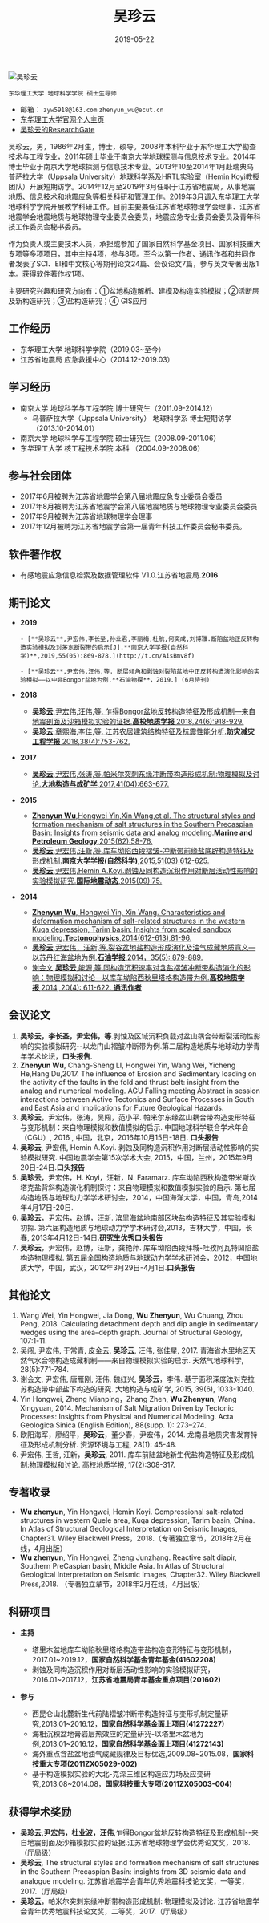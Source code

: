 ﻿---
title: 吴珍云
date: 2019-05-22
tags:
    - 用户
authors:
    - 吴珍云
images:
    - WuZhenYun.jpg
---

<div class="row author-list">
    <div class="col-xs-6 col-sm-3 col-md-3 col-lg-3">
          <img src="WuZhenYun.jpg" alt="吴珍云" class="img-circle">
    </div>
</div>

    
    东华理工大学 地球科学学院 硕士生导师

- 邮箱： `zyw5918@163.com` `zhenyun_wu@ecut.cn`  
- [东华理工大学官网个人主页](https://dkxy.ecut.edu.cn/0e/27/c259a69159/page.htm)
- [吴珍云的ResearchGate](https://www.researchgate.net/profile/Wu_Zhenyun)

吴珍云，男，1986年2月生，博士，硕导。2008年本科毕业于东华理工大学勘查技术与工程专业，2011年硕士毕业于南京大学地球探测与信息技术专业。2014年博士毕业于南京大学地球探测与信息技术专业。2013年10至2014年1月赴瑞典乌普萨拉大学（Uppsala University）地球科学系及HRTL实验室（Hemin Koyi教授团队）开展短期访学。2014年12月至2019年3月任职于江苏省地震局，从事地震地质、信息技术和地震应急等相关科研和管理工作。2019年3月调入东华理工大学地球科学学院开展教学科研工作。目前主要兼任江苏省地球物理学会理事、江苏省地震学会地震地质与地球物理专业委员会委员，地震应急专业委员会委员及青年科技工作委员会秘书委员。

作为负责人或主要技术人员，承担或参加了国家自然科学基金项目、国家科技重大专项等多项项目，其中主持4项，参与8项。至今以第一作者、通讯作者和共同作者发表了SCI、EI和中文核心等期刊论文24篇、会议论文7篇，参与英文专著出版1本。获得软件著作权1项。

主要研究兴趣和研究方向有：①盆地构造解析、建模及构造实验模拟；②活断层及新构造研究；③盐构造研究；④ GIS应用



## 工作经历
- 东华理工大学 地球科学学院（2019.03~至今）
- 江苏省地震局 应急救援中心（2014.12-2019.03）

## 学习经历
- 南京大学 地球科学与工程学院 博士研究生（2011.09-2014.12）
    - 乌普萨拉大学（Uppsala University） 地球科学系 博士短期访学（2013.10-2014.01） 
- 南京大学 地球科学与工程学院 硕士研究生（2008.09-2011.06）
- 东华理工大学 核工程技术学院 本科 （2004.09-2008.06）



## 参与社会团体
- 2017年6月被聘为江苏省地震学会第八届地震应急专业委员会委员
- 2017年8月被聘为江苏省地震学会第八届地震地质与地球物理专业委员会委员
- 2017年9月被聘为江苏省地球物理学会理事
- 2017年12月被聘为江苏省地震学会第一届青年科技工作委员会秘书委员。

## 软件著作权
- 有感地震应急信息检索及数据管理软件 V1.0.江苏省地震局.**2016**


## **期刊论文**

- **2019**  

      - [**吴珍云**,尹宏伟,李长圣,孙业君,李丽梅,杜航,何奕成,刘博雅.断陷盆地正反转构造实验模拟及对茅东断裂带的启示[J].**南京大学学报(自然科学)**,2019,55(05):869-878.](http://t.cn/AisBmv8f)    

      - [**吴珍云**,尹宏伟,汪伟,等. 断层倾角和剥蚀对裂陷盆地中正反转构造演化影响的实验模拟——以中非Bongor盆地为例.**石油物探**，2019.] (6月待刊)


- **2018**  

     - [**吴珍云**,尹宏伟,汪伟,等. 乍得Bongor盆地反转构造特征及形成机制—来自地震剖面及沙箱模拟实验的证据.**高校地质学报** 2018,24(6):918-929.](http://t.cn/E99oHO2)
     - [**吴珍云**,章熙海,李佳,等. 江苏农居建筑结构特征及抗震性能分析.**防灾减灾工程学报** 2018,38(4):753-762.](http://t.cn/E99agWc)

- **2017**  

     - [**吴珍云**,尹宏伟,张涛,等.帕米尔突刺东缘冲断带构造形成机制:物理模拟及讨论.**大地构造与成矿学**,2017,41(04):663-677.](http://t.cn/E999UTw)


- **2015**  
  
     - [**Zhenyun Wu**,Hongwei Yin,Xin Wang,et al. The structural styles and formation mechanism of salt structures in the Southern Precaspian Basin: Insights from seismic data and analog modeling.**Marine and Petroleum Geology**,2015(62):58-76.](https://doi.org/10.1016/j.marpetgeo.2015.01.010)
     - [**吴珍云**,尹宏伟,汪新,等.库车坳陷西段褶皱-冲断带前缘盐底辟构造特征及形成机制.**南京大学学报(自然科学)**,2015,51(03):612-625.](http://t.cn/E990zrA)
     - [**吴珍云**,尹宏伟,Hemin A.Koyi.剥蚀及同构造沉积作用对断层活动性影响的实验模拟研究.**国际地震动态**,2015(09):75.](http://t.cn/E99Wmz9)

- **2014**  
     - [**Zhenyun Wu**, Hongwei Yin, Xin Wang. Characteristics and deformation mechanism of salt-related structures in the western Kuqa depression, Tarim basin: Insights from scaled sandbox modeling.**Tectonophysics**,2014(612-613),81-96.](https://doi.org/10.1016/j.tecto.2013.11.040)
     - [**吴珍云**,尹宏伟，汪新,等.裂谷盆地盐构造形成演化及油气成藏地质意义—以苏丹红海盆地为例.**石油学报**,2014，35(5): 879-889.](http://www.syxb-cps.com.cn/CN/Y2014/V35/I5/879)
     - [谢会文,**吴珍云**,能源,等.同构造沉积速率对含盐褶皱冲断带构造演化的影响：物理模拟和讨论—以库车坳陷西秋里塔格构造带为例.**高校地质学报**,2014, 20(4): 611-622. **通讯作者**](http://t.cn/E99smeK)

## **会议论文**

1. **吴珍云，李长圣，尹宏伟，等**.剥蚀及区域沉积负载对盆山耦合带断裂活动性影响的实验模拟研究--以龙门山褶皱冲断带为例.第二届构造地质与地球动力学青年学术论坛，**口头报告**.
2. **Zhenyun Wu**, Chang-Sheng LI, Hongwei Yin, Wang Wei, Yicheng He,Hang Du,2017. The influence of Erosion and Sedimentary loading on the activity of the faults in the fold and thrust belt: insight from the analog and numerical modeling. AGU Falling meeting Abstract in session interactions between Active Tectonics and Surface Processes in South and East Asia and Implications for Future Geological Hazards.
3. **吴珍云**，尹宏伟，张涛，吴闯，范小平. 帕米尔东缘盆山耦合带构造变形特征与变形机制：来自物理模拟和数值模拟的启示. 中国地球科学联合学术年会（CGU）, 2016 , 中国，北京，2016年10月15日-18日. **口头报告**
4. **吴珍云**, 尹宏伟, Hemin A.Koyi. 剥蚀及同构造沉积作用对断层活动性影响的实验模拟研究. 中国地震学会第15次学术大会, 2015，中国，兰州，2015年9月20日-24日.**口头报告**
5. **吴珍云**，尹宏伟，H. Koyi，汪新，N. Faramarz. 库车坳陷西秋构造带米斯坎塔克盐背斜构造演化机制探讨：来自物理模拟和数值模拟实验的启示. 第七届构造地质与地球动力学学术研讨会，2014，中国海洋大学，中国，青岛,2014年4月17日-20日.
6. **吴珍云**，尹宏伟，赵博，汪新. 滨里海盆地南部区块盐构造特征及其实验模拟初探. 第六届构造地质与地球动力学学术研讨会,2013，吉林大学，中国，长春, 2013年4月12日-14日.**研究生优秀口头报告**
7. **吴珍云**，尹宏伟，赵博，汪新，龚艳萍. 库车坳陷西段拜城-吐孜阿瓦特凹陷盐构造物理模拟. 第五届全国构造地质与地球动力学学术研讨会，2012，中国地质大学，中国，武汉，2012年3月29日-4月1日.**口头报告**

## **其他论文**
1. Wang Wei, Yin Hongwei, Jia Dong, **Wu Zhenyun**, Wu Chuang, Zhou Peng, 2018. Calculating detachment depth and dip angle in sedimentary wedges using the area–depth graph. Journal of Structural Geology, 107:1-11.
2. 吴闯, 尹宏伟, 于常青, 皮金云, **吴珍云**, 汪伟, 张佳星, 2017. 青海省木里地区天然气水合物构造成藏机制——来自物理模拟实验的启示. 天然气地球科学, 28(5):771-784.
3. 谢会文, 尹宏伟, 唐雁刚, 汪伟, 魏红兴, **吴珍云**，李伟. 基于面积深度法对克拉苏构造带中部盐下构造的研究. 大地构造与成矿学, 2015, 39(6), 1033-1040.
4. Yin Hongwei, Zheng Mianping，Zhang Zhen, **Wu Zhenyun**, Wang Xingyuan, 2014. Mechanism of Salt Migration Driven by Tectonic Processes: Insights from Physical and Numerical Modeling. Acta Geologica Sinica (English Edition), 88(supp. 1): 273–274.
5. 欧阳海军，廖绍平，**吴珍云**，董少春，尹宏伟，2014. 龙南县地质灾害发育特征及形成机制分析. 资源环境与工程, 28(1): 45-48.
6. 尹宏伟, 王哲, 汪新，**吴珍云**, 2011. 库车前陆盆地新生代盐构造特征及形成机制:物理模拟和讨论. 高校地质学报, 17(2):308-317.

## **专著收录**
- **Wu zhenyun**, Yin Hongwei, Hemin Koyi. Compressional salt-related structures in western Quele area, Kuqa depression, Tarim basin, China. In Atlas of Structural Geological Interpretation on Seismic Images, Chapter31. Wiley Blackwell Press，2018.（专著独立章节，2018年2月在线，4月出版）
- **Wu zhenyun**, Yin Hongwei, Zheng Junzhang. Reactive salt diapir, Southern PreCaspian basin, Middle Asia. In Atlas of Structural Geological Interpretation on Seismic Images, Chapter32. Wiley Blackwell Press,2018. （专著独立章节，2018年2月在线，4月出版）


## 科研项目

- **主持**

    - 塔里木盆地库车坳陷秋里塔格构造带盐构造变形特征与变形机制，2017.01~2019.12，**国家自然科学基金青年基金(41602208)**
    - 剥蚀及同构造沉积作用对断层活动性影响的实验模拟研究，2016.01~2017.12，**江苏省地震局青年基金重点项目(201602)**

- **参与**

    - 西昆仑山北麓新生代前陆褶皱冲断带构造特征与变形机制定量研究,2013.01~2016.12，**国家自然科学基金面上项目(41272227)**
    - 海相沉积盆地膏岩层热效应的定量研究-以塔里木盆地为例,2013.01~2016.12，**国家自然科学基金面上项目(41272143)**	
    - 海外重点含盐盆地油气成藏规律及目标优选,2009.08~2015.08，**国家科技重大专项(2011ZX05029-002)**
    - 基于构造模拟实验的大北-克深三维区构造应力场及应变研究,2013.08~2014.08，**国家科技重大专项(2011ZX05003-004)**

## 获得学术奖励
- **吴珍云,尹宏伟，杜业波，汪伟**,乍得Bongor盆地反转构造特征及形成机制--来自地震剖面及沙箱模拟实验的证据.江苏省地球物理学会优秀论文奖，2018.（厅局级）
- **吴珍云**, The structural styles and formation mechanism of salt structures in the Southern Precaspian Basin: insights from 3D seismic data and analogue modeling. 江苏省地震学会青年优秀地震科技论文奖，一等奖，2017.（厅局级）
- **吴珍云**，帕米尔突刺东缘冲断带构造形成机制: 物理模拟及讨论. 江苏省地震学会青年优秀地震科技论文奖，二等奖，2017.（厅局级）


